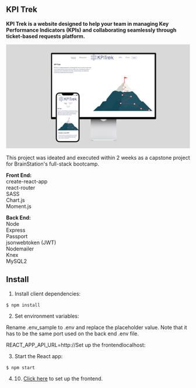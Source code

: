 ## KPI Trek

**KPI Trek is a website designed to help your team in managing Key Performance Indicators (KPIs) and collaborating seamlessly through ticket-based requests platform.**  

![mockup](/src/assets/images/mockup.png)  

This project was ideated and executed within 2 weeks as a capstone project for BrainStation's full-stack bootcamp. 

**Front End:**  
create-react-app  
react-router  
SASS  
Chart.js  
Moment.js  

**Back End:**  
Node  
Express  
Passport  
jsonwebtoken (JWT)  
Nodemailer  
Knex  
MySQL2  

## Install

1. Install client dependencies:  
```
$ npm install
```
2. Set environment variables:

Rename .env_sample to .env and replace the placeholder value. Note that it has to be the same port used on the back end .env file.  

REACT_APP_API_URL=http://Set up the frontendlocalhost:<PORT>  

3. Start the React app:  
```
$ npm start
```

4. 10. [Click here](https://github.com/tavaresflavia/kpi-trek-api) to set up the frontend.